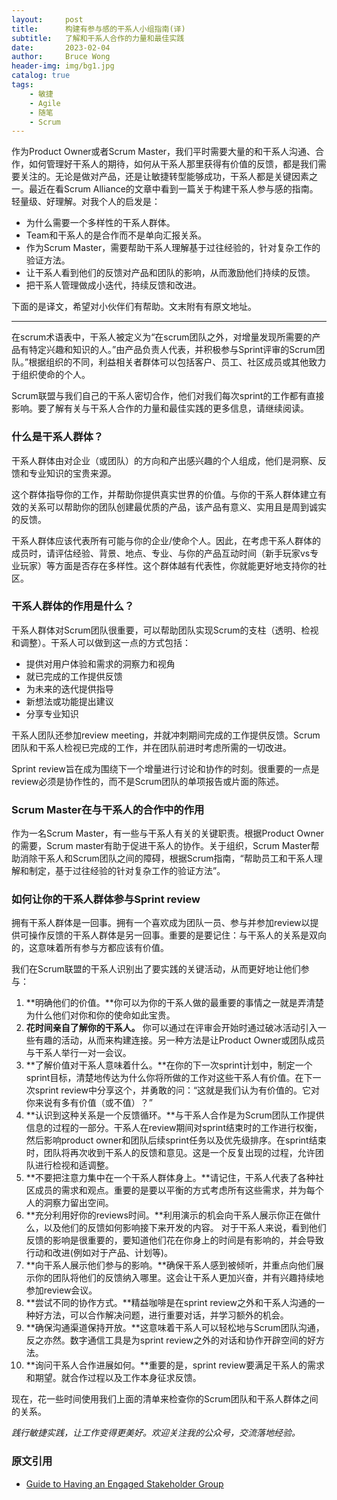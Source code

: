 ```yaml
---
layout:     post
title:      构建有参与感的干系人小组指南(译)
subtitle:   了解和干系人合作的力量和最佳实践
date:       2023-02-04
author:     Bruce Wong
header-img: img/bg1.jpg 
catalog: true
tags:
    - 敏捷
    - Agile
    - 随笔
    - Scrum
---
```


作为Product Owner或者Scrum Master，我们平时需要大量的和干系人沟通、合作，如何管理好干系人的期待，如何从干系人那里获得有价值的反馈，都是我们需要关注的。无论是做对产品，还是让敏捷转型能够成功，干系人都是关键因素之一。最近在看Scrum Alliance的文章中看到一篇关于构建干系人参与感的指南。轻量级、好理解。对我个人的启发是：
+ 为什么需要一个多样性的干系人群体。  
+ Team和干系人的是合作而不是单向汇报关系。
+ 作为Scrum Master，需要帮助干系人理解基于过往经验的，针对复杂工作的验证方法。  
+ 让干系人看到他们的反馈对产品和团队的影响，从而激励他们持续的反馈。  
+ 把干系人管理做成小迭代，持续反馈和改进。 

下面的是译文，希望对小伙伴们有帮助。文末附有有原文地址。

---------  

在scrum术语表中，干系人被定义为“在scrum团队之外，对增量发现所需要的产品有特定兴趣和知识的人。”由产品负责人代表，并积极参与Sprint评审的Scrum团队。”根据组织的不同，利益相关者群体可以包括客户、员工、社区成员或其他致力于组织使命的个人。

Scrum联盟与我们自己的干系人密切合作，他们对我们每次sprint的工作都有直接影响。要了解有关与干系人合作的力量和最佳实践的更多信息，请继续阅读。

### 什么是干系人群体？

干系人群体由对企业（或团队）的方向和产出感兴趣的个人组成，他们是洞察、反馈和专业知识的宝贵来源。

这个群体指导你的工作，并帮助你提供真实世界的价值。与你的干系人群体建立有效的关系可以帮助你的团队创建最优质的产品，该产品有意义、实用且是周到诚实的反馈。

干系人群体应该代表所有可能与你的企业/使命个人。因此，在考虑干系人群体的成员时，请评估经验、背景、地点、专业、与你的产品互动时间（新手玩家vs专业玩家）等方面是否存在多样性。这个群体越有代表性，你就能更好地支持你的社区。

### 干系人群体的作用是什么？

干系人群体对Scrum团队很重要，可以帮助团队实现Scrum的支柱（透明、检视和调整）。干系人可以做到这一点的方式包括：

* 提供对用户体验和需求的洞察力和视角
* 就已完成的工作提供反馈
* 为未来的迭代提供指导
* 新想法或功能提出建议
* 分享专业知识

干系人团队还参加review meeting，并就冲刺期间完成的工作提供反馈。Scrum团队和干系人检视已完成的工作，并在团队前进时考虑所需的一切改进。

Sprint review旨在成为围绕下一个增量进行讨论和协作的时刻。很重要的一点是review必须是协作性的，而不是Scrum团队的单项报告或片面的陈述。

### Scrum Master在与干系人的合作中的作用

作为一名Scrum Master，有一些与干系人有关的关键职责。根据Product Owner的需要，Scrum master有助于促进干系人的协作。关于组织，Scrum Master帮助消除干系人和Scrum团队之间的障碍，根据Scrum指南，“帮助员工和干系人理解和制定，基于过往经验的针对复杂工作的验证方法”。

### 如何让你的干系人群体参与Sprint review

拥有干系人群体是一回事。拥有一个喜欢成为团队一员、参与并参加review以提供可操作反馈的干系人群体是另一回事。重要的是要记住：与干系人的关系是双向的，这意味着所有参与方都应该有价值。

我们在Scrum联盟的干系人识别出了要实践的关键活动，从而更好地让他们参与：

1. **明确他们的价值。**你可以为你的干系人做的最重要的事情之一就是弄清楚为什么他们对你和你的使命如此宝贵。
2. **花时间亲自了解你的干系人。** 你可以通过在评审会开始时通过破冰活动引入一些有趣的活动，从而来构建连接。另一种方法是让Product Owner或团队成员与干系人举行一对一会议。
3. **了解价值对干系人意味着什么。**在你的下一次sprint计划中，制定一个sprint目标，清楚地传达为什么你将所做的工作对这些干系人有价值。在下一次sprint review中分享这个，并勇敢的问：“这就是我们认为有价值的。它对你来说有多有价值（或不值）？”
4. **认识到这种关系是一个反馈循环。**与干系人合作是为Scrum团队工作提供信息的过程的一部分。干系人在review期间对sprint结束时的工作进行权衡，然后影响product owner和团队后续sprint任务以及优先级排序。在sprint结束时，团队将再次收到干系人的反馈和意见。这是一个反复出现的过程，允许团队进行检视和适调整。
5. **不要把注意力集中在一个干系人群体身上。**请记住，干系人代表了各种社区成员的需求和观点。重要的是要以平衡的方式考虑所有这些需求，并为每个人的洞察力留出空间。
6. **充分利用好你的reviews时间。**利用演示的机会向干系人展示你正在做什么，以及他们的反馈如何影响接下来开发的内容。 对于干系人来说，看到他们反馈的影响是很重要的，要知道他们花在你身上的时间是有影响的，并会导致行动和改进(例如对于产品、计划等)。
7. **向干系人展示他们参与的影响。**确保干系人感到被倾听，并重点向他们展示你的团队将他们的反馈纳入哪里。这会让干系人更加兴奋，并有兴趣持续地参加review会议。
8. **尝试不同的协作方式。**精益咖啡是在sprint review之外和干系人沟通的一种好方法，可以合作解决问题，进行重要对话，并学习额外的机会。  
9. **确保沟通渠道保持开放。**这意味着干系人可以轻松地与Scrum团队沟通，反之亦然。数字通信工具是为sprint review之外的对话和协作开辟空间的好方法。
10. **询问干系人合作进展如何。**重要的是，sprint review要满足干系人的需求和期望。就合作过程以及工作本身征求反馈。

现在，花一些时间使用我们上面的清单来检查你的Scrum团队和干系人群体之间的关系。

*践行敏捷实践，让工作变得更美好。欢迎关注我的公众号，交流落地经验。*

### 原文引用 
- [Guide to Having an Engaged Stakeholder Group](https://resources.scrumalliance.org/Article/guide-having-engaged-stakeholder-group)